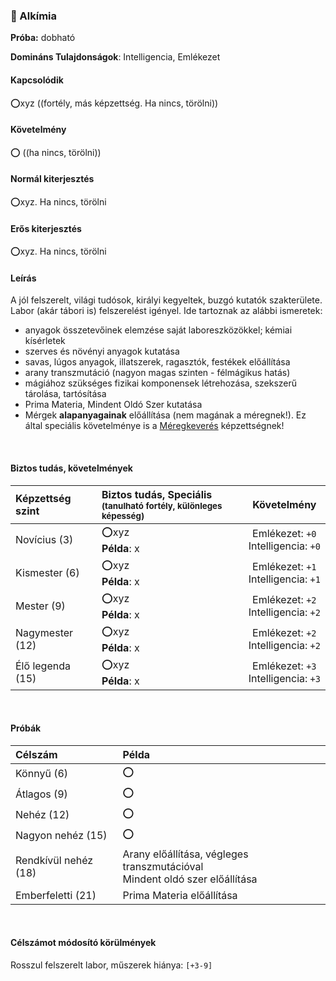 ### 🔵 Alkímia

**Próba:** dobható

**Domináns Tulajdonságok**: Intelligencia, Emlékezet

#### Kapcsolódik

⭕xyz  ((fortély, más képzettség. Ha nincs, törölni))


#### Követelmény

⭕ ((ha nincs, törölni))


#### Normál kiterjesztés

⭕xyz. Ha nincs, törölni


#### Erős kiterjesztés

⭕xyz. Ha nincs, törölni

#### Leírás

A jól felszerelt, világi tudósok, királyi kegyeltek, buzgó kutatók szakterülete. Labor (akár tábori is) felszerelést igényel. Ide tartoznak az alábbi ismeretek:
- anyagok összetevőinek elemzése saját laboreszközökkel; kémiai kísérletek
- szerves és növényi anyagok kutatása
- savas, lúgos anyagok, illatszerek, ragasztók, festékek előállítása
- arany transzmutáció (nagyon magas szinten - félmágikus hatás)
- mágiához szükséges fizikai komponensek létrehozása, szekszerű tárolása, tartósítása
- Prima Materia, Mindent Oldó Szer kutatása
- Mérgek **alapanyagainak** előállítása (nem magának a méregnek!). Ez által speciális követelménye is a [Méregkeverés](../kepzettsegek.primer.altalanos/meregkeveres.md) képzettségnek!

<br />

#### Biztos tudás, követelmények

| Képzettség szint | Biztos tudás, Speciális <br /><sub>(tanulható fortély, különleges  képesség)</sub> |                    Követelmény                     |
|:---------------- |:---------------------------------------------------------------------------------- |:--------------------------------------------------:|
| Novícius (3)     | ⭕xyz <br /> **Példa**: x                                                          | Emlékezet:&nbsp;`+0`<br />Intelligencia:&nbsp;`+0` |
| Kismester (6)    | ⭕xyz <br /> **Példa**: x                                                          | Emlékezet:&nbsp;`+1`<br />Intelligencia:&nbsp;`+1` |
| Mester (9)       | ⭕xyz <br /> **Példa**: x                                                          | Emlékezet:&nbsp;`+2`<br />Intelligencia:&nbsp;`+2` |
| Nagymester (12)  | ⭕xyz <br /> **Példa**: x                                                          | Emlékezet:&nbsp;`+2`<br />Intelligencia:&nbsp;`+2` |
| Élő legenda (15) | ⭕xyz <br /> **Példa**: x                                                          | Emlékezet:&nbsp;`+3`<br />Intelligencia:&nbsp;`+3` |

<br />

#### Próbák

| Célszám | Példa  |
| :----------- | :----------- |
| Könnyű       (6)  | ⭕ |
| Átlagos      (9)  | ⭕ |
| Nehéz        (12) | ⭕ |
| Nagyon nehéz (15) | ⭕ |
| Rendkívül nehéz (18) | Arany előállítása, végleges transzmutációval<br />Mindent oldó szer előállítása |
| Emberfeletti (21) | Prima Materia előállítása |

<br />

#### Célszámot módosító körülmények

Rosszul felszerelt labor, műszerek hiánya: `[+3-9]`
